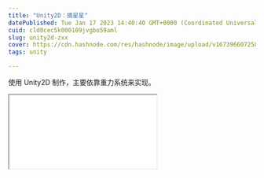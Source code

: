 ```yaml
---
title: "Unity2D：摘星星"
datePublished: Tue Jan 17 2023 14:40:40 GMT+0000 (Coordinated Universal Time)
cuid: cld0cec5k000109jvgbo59aml
slug: unity2d-zxx
cover: https://cdn.hashnode.com/res/hashnode/image/upload/v1673966072587/c465f6db-1236-44df-9707-ffeb23758ca1.png
tags: unity

---
```


使用 Unity2D 制作，主要依靠重力系统来实现。

<iframe src="//player.bilibili.com/player.html?aid=221628137&amp;bvid=BV1K8411H7uZ&amp;cid=935743831&amp;page=1" class="bilibili"> </iframe>